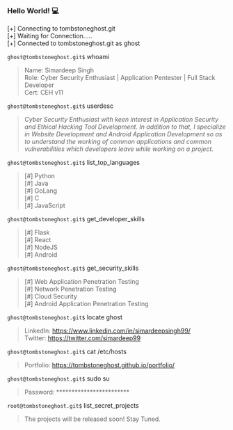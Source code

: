 ### Hello World! :computer:

[+] Connecting to tombstoneghost.git <br/>
[+] Waiting for Connection..... <br/>
[+] Connected to tombstoneghost.git as ghost <br/>

`ghost@tombstoneghost.git$` whoami <br/>
> Name: Simardeep Singh <br/>
> Role: Cyber Security Enthusiast | Application Pentester | Full Stack Developer <br/>
> Cert: CEH v11

`ghost@tombstoneghost.git$` userdesc <br/>
> *Cyber Security Enthusiast with keen interest in Application Security and Ethical Hacking Tool Development. In addition to that, I specialize in Website Development and Android Application Development so as to understand the working of common applications and common vulnerabilities which developers leave while working on a project.* 

`ghost@tombstoneghost.git$` list_top_languages <br/>
 > [#] Python <br/>
 > [#] Java <br/>
 > [#] GoLang <br/>
 > [#] C <br/>
 > [#] JavaScript <br/>

`ghost@tombstoneghost.git$` get_developer_skills <br/>
 > [#] Flask <br/>
 > [#] React <br/>
 > [#] NodeJS <br/>
 > [#] Android <br/>

`ghost@tombstoneghost.git$` get_security_skills <br/>
 > [#] Web Application Penetration Testing <br/>
 > [#] Network Penetration Testing <br/>
 > [#] Cloud Security <br/>
 > [#] Android Application Penetration Testing <br/>

`ghost@tombstoneghost.git$` locate ghost <br/>
> LinkedIn: https://www.linkedin.com/in/simardeepsingh99/ <br/>
> Twitter: https://twitter.com/simardeep99

`ghost@tombstoneghost.git$` cat /etc/hosts <br/>
> Portfolio: https://tombstoneghost.github.io/portfolio/

`ghost@tombstoneghost.git$` sudo su <br/>
> Password: ************************ <br/>

`root@tombstoneghost.git$` list_secret_projects <br/>
> The projects will be released soon! Stay Tuned.
